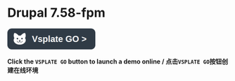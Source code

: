 # Drupal 7.58-fpm

<a href="https://www.vsplate.com/?docker-compose=https://github.com/vsplate/dcenvs/drupal/7.58-fpm"><img alt="VSPLATE GO" src="https://raw.githubusercontent.com/vsplate/images/master/vsgo_btn.png" width="200px"></a>

**Click the `VSPLATE GO` button to launch a demo online / 点击`VSPLATE GO`按钮创建在线环境**